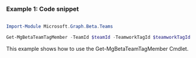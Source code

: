 ### Example 1: Code snippet

```powershell

Import-Module Microsoft.Graph.Beta.Teams

Get-MgBetaTeamTagMember -TeamId $teamId -TeamworkTagId $teamworkTagId

```
This example shows how to use the Get-MgBetaTeamTagMember Cmdlet.

